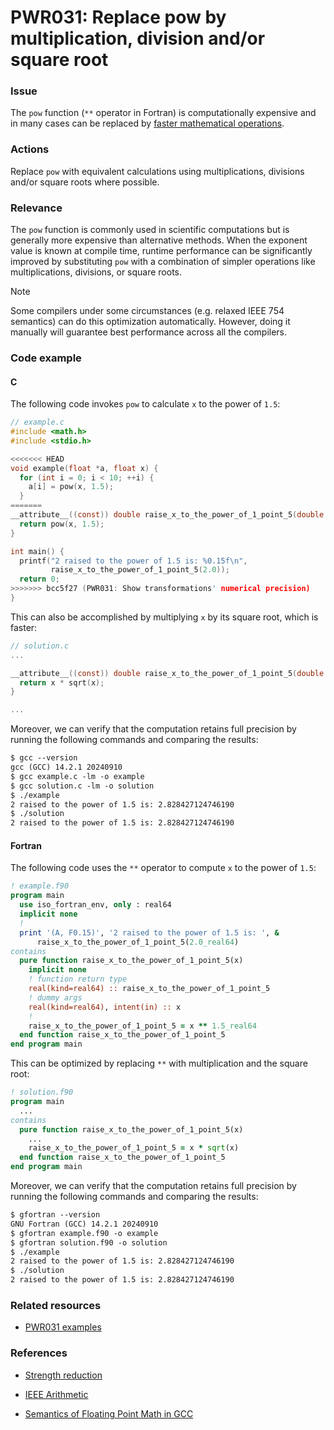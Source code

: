 # PWR031: Replace pow by multiplication, division and/or square root

### Issue

The `pow` function (`**` operator in Fortran) is computationally expensive and
in many cases can be replaced by
[faster mathematical operations](../../Glossary/Strength-reduction.md).

### Actions

Replace `pow` with equivalent calculations using multiplications, divisions
and/or square roots where possible.

### Relevance

The `pow` function is commonly used in scientific computations but is generally
more expensive than alternative methods. When the exponent value is known at
compile time, runtime performance can be significantly improved by substituting
`pow` with a combination of simpler operations like multiplications, divisions,
or square roots.

> [!NOTE]
> Some compilers under some circumstances (e.g. relaxed IEEE 754 semantics) can
> do this optimization automatically. However, doing it manually will guarantee
> best performance across all the compilers.

### Code example

#### C

The following code invokes `pow` to calculate `x` to the power of `1.5`:

```c
// example.c
#include <math.h>
#include <stdio.h>

<<<<<<< HEAD
void example(float *a, float x) {
  for (int i = 0; i < 10; ++i) {
    a[i] = pow(x, 1.5);
  }
=======
__attribute__((const)) double raise_x_to_the_power_of_1_point_5(double x) {
  return pow(x, 1.5);
}

int main() {
  printf("2 raised to the power of 1.5 is: %0.15f\n",
         raise_x_to_the_power_of_1_point_5(2.0));
  return 0;
>>>>>>> bcc5f27 (PWR031: Show transformations' numerical precision)
}
```

This can also be accomplished by multiplying `x` by its square root, which is
faster:

```c
// solution.c
...

__attribute__((const)) double raise_x_to_the_power_of_1_point_5(double x) {
  return x * sqrt(x);
}

...
```

Moreover, we can verify that the computation retains full precision by running
the following commands and comparing the results:

```txt
$ gcc --version
gcc (GCC) 14.2.1 20240910
$ gcc example.c -lm -o example
$ gcc solution.c -lm -o solution
$ ./example
2 raised to the power of 1.5 is: 2.828427124746190
$ ./solution
2 raised to the power of 1.5 is: 2.828427124746190
```

#### Fortran

The following code uses the `**` operator to compute `x` to the power of `1.5`:

```fortran
! example.f90
program main
  use iso_fortran_env, only : real64
  implicit none
  !
  print '(A, F0.15)', '2 raised to the power of 1.5 is: ', &
      raise_x_to_the_power_of_1_point_5(2.0_real64)
contains
  pure function raise_x_to_the_power_of_1_point_5(x)
    implicit none
    ! function return type
    real(kind=real64) :: raise_x_to_the_power_of_1_point_5
    ! dummy args
    real(kind=real64), intent(in) :: x
    !
    raise_x_to_the_power_of_1_point_5 = x ** 1.5_real64
  end function raise_x_to_the_power_of_1_point_5
end program main
```

This can be optimized by replacing `**` with multiplication and the square root:

```fortran
! solution.f90
program main
  ...
contains
  pure function raise_x_to_the_power_of_1_point_5(x)
    ...
    raise_x_to_the_power_of_1_point_5 = x * sqrt(x)
  end function raise_x_to_the_power_of_1_point_5
end program main
```

Moreover, we can verify that the computation retains full precision by running
the following commands and comparing the results:

```txt
$ gfortran --version
GNU Fortran (GCC) 14.2.1 20240910
$ gfortran example.f90 -o example
$ gfortran solution.f90 -o solution
$ ./example
2 raised to the power of 1.5 is: 2.828427124746190
$ ./solution
2 raised to the power of 1.5 is: 2.828427124746190
```

### Related resources

* [PWR031 examples](https://github.com/codee-com/open-catalog/tree/main/Checks/PWR031/)

### References

* [Strength reduction](../../Glossary/Strength-reduction.md)

* [IEEE Arithmetic](https://docs.oracle.com/cd/E19957-01/806-3568/ncg_math.html#:~:text=IEEE%20754%20specifies%20exactly%20the,defined%20by%20the%20IEEE%20standard)

* [Semantics of Floating Point Math in GCC](https://gcc.gnu.org/wiki/FloatingPointMath)
